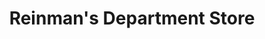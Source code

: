 ---
title: "Reinman's Department Store"
url: /clayton/reinmans-department-store/
shop: Warenhaus
---